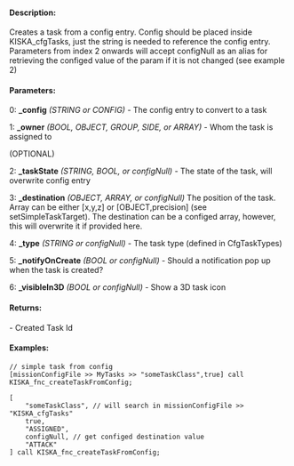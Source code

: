 #### Description:
Creates a task from a config entry. Config should be placed inside KISKA_cfgTasks, just the string is needed to reference the config entry. Parameters from index 2 onwards will accept configNull as an alias for retrieving the configed value of the param if it is not changed (see example 2)

#### Parameters:
0: **_config** *(STRING or CONFIG)* - The config entry to convert to a task

1: **_owner** *(BOOL, OBJECT, GROUP, SIDE, or ARRAY)* - Whom the task is assigned to

(OPTIONAL)

2: **_taskState** *(STRING, BOOL, or configNull)* - The state of the task, will overwrite config entry

3: **_destination** *(OBJECT, ARRAY, or configNull)* The position of the task. Array can be either
    [x,y,z] or [OBJECT,precision] (see setSimpleTaskTarget). The destination can be a configed array, however, this will
    overwrite it if provided here.

4: **_type** *(STRING or configNull)* - The task type (defined in CfgTaskTypes)

5: **_notifyOnCreate** *(BOOL or configNull)* - Should a notification pop up when the task is created?

6: **_visibleIn3D** *(BOOL or configNull)* - Show a 3D task icon

#### Returns:
<STRING> - Created Task Id

#### Examples:
```sqf
// simple task from config
[missionConfigFile >> MyTasks >> "someTaskClass",true] call KISKA_fnc_createTaskFromConfig;
```
```sqf
[
    "someTaskClass", // will search in missionConfigFile >> "KISKA_cfgTasks"
    true,
    "ASSIGNED",
    configNull, // get configed destination value
    "ATTACK"
] call KISKA_fnc_createTaskFromConfig;
```

